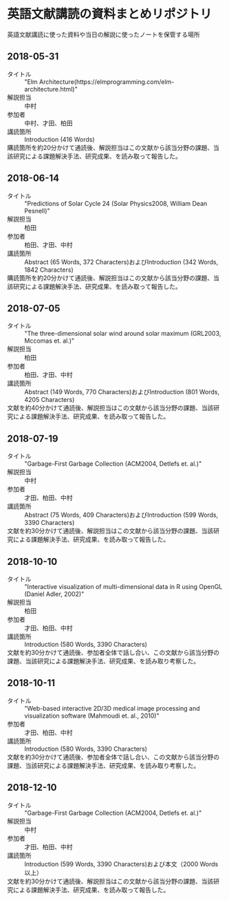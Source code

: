 # 英語文献講読の資料まとめリポジトリ

英語文献講読に使った資料や当日の解説に使ったノートを保管する場所

## 2018-05-31
<dl>
	<dt>タイトル</dt>
	<dd>"Elm Architecture(https://elmprogramming.com/elm-architecture.html)"</dd>
	<dt>解説担当</dt>
	<dd>中村</dd>
	<dt>参加者</dt>
	<dd>中村、才田、柏田</dd>
	<dt>講読箇所</dt>
	<dd>Introduction (416 Words)</dd>
	購読箇所を約20分かけて通読後、解説担当はこの文献から該当分野の課題、当該研究による課題解決手法、研究成果、を読み取って報告した。
</dl>


## 2018-06-14
<dl>
	<dt>タイトル</dt>
	<dd>"Predictions of Solar Cycle 24 (Solar Physics2008, William Dean Pesnell)"</dd>
	<dt>解説担当</dt>
	<dd>柏田</dd>
	<dt>参加者</dt>
	<dd>柏田、才田、中村</dd>
	<dt>講読箇所</dt>
	<dd>Abstract (65 Words, 372 Characters)およびIntroduction (342 Words, 1842 Characters)</dd>
	購読箇所を約20分かけて通読後、解説担当はこの文献から該当分野の課題、当該研究による課題解決手法、研究成果、を読み取って報告した。
</dl>


## 2018-07-05
<dl>
	<dt>タイトル</dt>
	<dd>"The three-dimensional solar wind around solar maximum (GRL2003, Mccomas et. al.)"</dd>
	<dt>解説担当</dt>
	<dd>柏田</dd>
	<dt>参加者</dt>
	<dd>柏田、才田、中村</dd>
	<dt>講読箇所</dt>
	<dd>Abstract (149 Words, 770 Characters)およびIntroduction (801 Words, 4205 Characters)</dd>
	文献を約40分かけて通読後、解説担当はこの文献から該当分野の課題、当該研究による課題解決手法、研究成果、を読み取って報告した。
</dl>

## 2018-07-19
<dl>
	<dt>タイトル</dt>
	<dd>"Garbage-First Garbage Collection (ACM2004, Detlefs et. al.)"</dd>
	<dt>解説担当</dt>
	<dd>中村</dd>
	<dt>参加者</dt>
	<dd>才田、柏田、中村</dd>
	<dt>講読箇所</dt>
	<dd>Abstract (75 Words, 409 Characters)およびIntroduction (599 Words, 3390 Characters)</dd>
	文献を約30分かけて通読後、解説担当はこの文献から該当分野の課題、当該研究による課題解決手法、研究成果、を読み取って報告した。
</dl>

## 2018-10-10
<dl>
<dt>タイトル</dt>
<dd>"Interactive visualization of multi-dimensional data in R using OpenGL (Daniel Adler, 2002)"</dd>
<dt>解説担当</dt>
<dd>柏田</dd>
<dt>参加者</dt>
<dd>才田、柏田、中村</dd>
<dt>講読箇所</dt>
<dd>Introduction (580 Words, 3390 Characters)</dd>
文献を約30分かけて通読後、参加者全体で話し合い、この文献から該当分野の課題、当該研究による課題解決手法、研究成果、を読み取り考察した。
</dl>

## 2018-10-11
<dl>
<dt>タイトル</dt>
<dd>"Web-based interactive 2D/3D medical image processing and visualization software (Mahmoudi et. al., 2010)"</dd>
<dt>参加者</dt>
<dd>才田、柏田、中村</dd>
<dt>講読箇所</dt>
<dd>Introduction (580 Words, 3390 Characters)</dd>
文献を約30分かけて通読後、参加者全体で話し合い、この文献から該当分野の課題、当該研究による課題解決手法、研究成果、を読み取り考察した。
</dl>

## 2018-12-10
<dl>
	<dt>タイトル</dt>
	<dd>"Garbage-First Garbage Collection (ACM2004, Detlefs et. al.)"</dd>
	<dt>解説担当</dt>
	<dd>中村</dd>
	<dt>参加者</dt>
	<dd>才田、柏田、中村</dd>
	<dt>講読箇所</dt>
	<dd>Introduction (599 Words, 3390 Characters)および本文（2000 Words以上）</dd>
	文献を約30分かけて通読後、解説担当はこの文献から該当分野の課題、当該研究による課題解決手法、研究成果、を読み取って報告した。
</dl>
